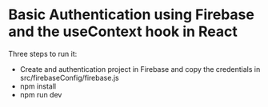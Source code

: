 # Basic Authentication using Firebase and the useContext hook in React

Three steps to run it:

- Create and authentication project in Firebase and copy the credentials in src/firebaseConfig/firebase.js
- npm install
- npm run dev


